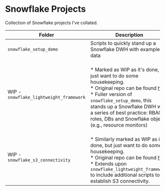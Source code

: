 # Snowflake Projects

Collection of Snowflake projects I've collated.

| Folder | Description                  |
| -------| -----------------------------|
| `snowflake_setup_demo` | Scripts to quickly stand up a Snowflake DWH with example data |
| WIP - `snowflake_lightweight_framework` | <br/>* Marked as WIP as it's done, but just want to do some housekeeping.<br/>* Original repo can be found [here](https://github.com/paulf-999/snowflake_lightweight_framework)<br/>* Fuller version of `snowflake_setup_demo`, this stands up a Snowflake DWH with a series of best practice: RBAC roles, DBs and Snowflake objects (e.g., resource monitors) |
| WIP - `snowflake_s3_connectivity` | <br/>* Similarly marked as WIP as it's done, but just want to do some housekeeping.<br/>* Original repo can be found [here](https://github.com/paulf-999/snowflake_s3_connectivity)<br/> * Extends upon `snowflake_lightweight_framework` to include additional scripts to establish S3 connectivity. |
